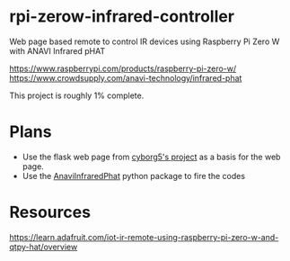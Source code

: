 # rpi-zerow-infrared-controller
Web page based remote to control IR devices using Raspberry Pi Zero W with ANAVI Infrared pHAT

https://www.raspberrypi.com/products/raspberry-pi-zero-w/
https://www.crowdsupply.com/anavi-technology/infrared-phat

This project is roughly 1% complete.

# Plans
- Use the flask web page from [cyborg5's project](https://github.com/cyborg5/qtpyhat/tree/main/raspberry_pi_files/qtpyir) as a basis for the web page.
- Use the [AnaviInfraredPhat](https://pypi.org/project/AnaviInfraredPhat/) python package to fire the codes

# Resources
https://learn.adafruit.com/iot-ir-remote-using-raspberry-pi-zero-w-and-qtpy-hat/overview
